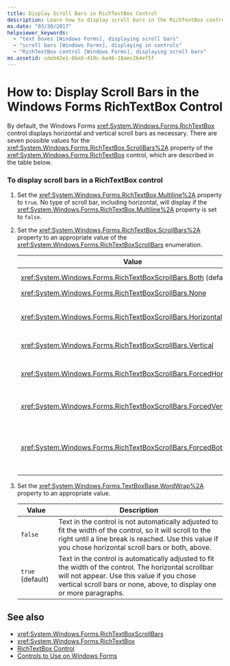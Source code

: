 ```yaml
---
title: Display Scroll Bars in RichTextBox Control
description: Learn how to display scroll bars in the RichTextBox control and explore the seven optional values available.
ms.date: "03/30/2017"
helpviewer_keywords: 
  - "text boxes [Windows Forms], displaying scroll bars"
  - "scroll bars [Windows Forms], displaying in controls"
  - "RichTextBox control [Windows Forms], displaying scroll bars"
ms.assetid: cdeb42e1-86e8-410c-ba46-18aec264ef5f
---
```

# How to: Display Scroll Bars in the Windows Forms RichTextBox Control
By default, the Windows Forms <xref:System.Windows.Forms.RichTextBox> control displays horizontal and vertical scroll bars as necessary. There are seven possible values for the <xref:System.Windows.Forms.RichTextBox.ScrollBars%2A> property of the <xref:System.Windows.Forms.RichTextBox> control, which are described in the table below.  
  
### To display scroll bars in a RichTextBox control  
  
1. Set the <xref:System.Windows.Forms.RichTextBox.Multiline%2A> property to `true`. No type of scroll bar, including horizontal, will display if the <xref:System.Windows.Forms.RichTextBox.Multiline%2A> property is set to `false`.  
  
2. Set the <xref:System.Windows.Forms.RichTextBox.ScrollBars%2A> property to an appropriate value of the <xref:System.Windows.Forms.RichTextBoxScrollBars> enumeration.  
  
    |Value|Description|  
    |-----------|-----------------|  
    |<xref:System.Windows.Forms.RichTextBoxScrollBars.Both> (default)|Displays horizontal or vertical scroll bars, or both, only when text exceeds the width or length of the control.|  
    |<xref:System.Windows.Forms.RichTextBoxScrollBars.None>|Never displays any type of scroll bar.|  
    |<xref:System.Windows.Forms.RichTextBoxScrollBars.Horizontal>|Displays a horizontal scroll bar only when the text exceeds the width of the control. (For this to occur, the <xref:System.Windows.Forms.TextBoxBase.WordWrap%2A> property must be set to `false`.)|  
    |<xref:System.Windows.Forms.RichTextBoxScrollBars.Vertical>|Displays a vertical scroll bar only when the text exceeds the height of the control.|  
    |<xref:System.Windows.Forms.RichTextBoxScrollBars.ForcedHorizontal>|Displays a horizontal scroll bar when the <xref:System.Windows.Forms.TextBoxBase.WordWrap%2A> property is set to `false`. The scroll bar appears dimmed when text does not exceed the width of the control.|  
    |<xref:System.Windows.Forms.RichTextBoxScrollBars.ForcedVertical>|Always displays a vertical scroll bar. The scroll bar appears dimmed when text does not exceed the length of the control.|  
    |<xref:System.Windows.Forms.RichTextBoxScrollBars.ForcedBoth>|Always displays a vertical scrollbar. Displays a horizontal scroll bar when the <xref:System.Windows.Forms.TextBoxBase.WordWrap%2A> property is set to `false`. The scroll bars appear grayed when text does not exceed the width or length of the control.|  
  
3. Set the <xref:System.Windows.Forms.TextBoxBase.WordWrap%2A> property to an appropriate value.  
  
    |Value|Description|  
    |-----------|-----------------|  
    |`false`|Text in the control is not automatically adjusted to fit the width of the control, so it will scroll to the right until a line break is reached. Use this value if you chose horizontal scroll bars or both, above.|  
    |`true` (default)|Text in the control is automatically adjusted to fit the width of the control. The horizontal scrollbar will not appear. Use this value if you chose vertical scroll bars or none, above, to display one or more paragraphs.|  
  
## See also

- <xref:System.Windows.Forms.RichTextBoxScrollBars>
- <xref:System.Windows.Forms.RichTextBox>
- [RichTextBox Control](richtextbox-control-windows-forms.md)
- [Controls to Use on Windows Forms](controls-to-use-on-windows-forms.md)
